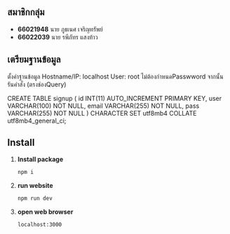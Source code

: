 ## สมาชิกกลุ่ม  
- **66021948** นาย ภูธเนศ เจริญทรัพย์  
- **66022039** นาย รพีภัทร แสงท้าว


## เตรียมฐานข้อมูล
ตั้งค่าฐานข้อมูล
Hostname/IP: localhost
User:  root
ไม่ต้องกำหนดPasswword
จากนั้นรันคำสั่ง (ตรงช่องQuery)

CREATE TABLE signup (
    id INT(11) AUTO_INCREMENT PRIMARY KEY,
    user VARCHAR(100) NOT NULL,
    email VARCHAR(255) NOT NULL,
    pass VARCHAR(255) NOT NULL
) CHARACTER SET utf8mb4 COLLATE utf8mb4_general_ci;


## Install  
1. **Install package**  
   ```sh
   npm i
2. **run website**
   ```sh
   npm run dev
3. **open web browser**
   ```sh
   localhost:3000
